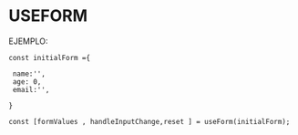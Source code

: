 # USEFORM

EJEMPLO:

````
const initialForm ={
 
 name:'',
 age: 0,
 email:'',

}

const [formValues , handleInputChange,reset ] = useForm(initialForm);


````
